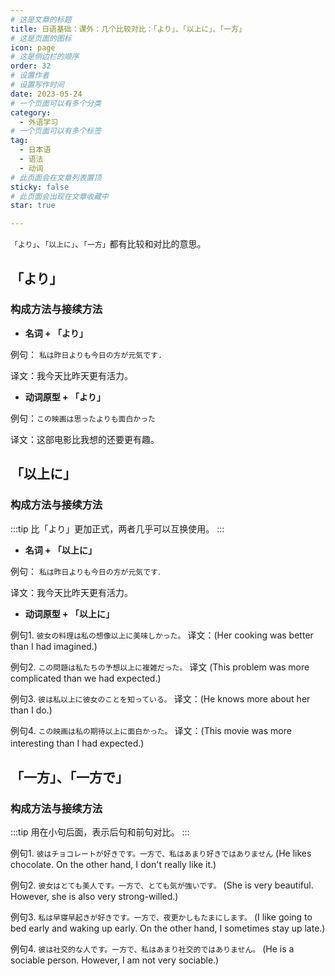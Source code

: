 ```yaml
---
# 这是文章的标题
title: 日语基础：课外：几个比较对比：「より」、「以上に」、「一方」 
# 这是页面的图标
icon: page
# 这是侧边栏的顺序
order: 32
# 设置作者
# 设置写作时间
date: 2023-05-24
# 一个页面可以有多个分类
category:
  - 外语学习
# 一个页面可以有多个标签
tag:
  - 日本语
  - 语法
  - 动词
# 此页面会在文章列表置顶
sticky: false
# 此页面会出现在文章收藏中
star: true

---
```





`「より」`、`「以上に」`、`「一方」`都有比较和对比的意思。


## 「より」

### 构成方法与接续方法


- **名词 + 「より」**

例句： `私は昨日よりも今日の方が元気です.`　

译文：我今天比昨天更有活力。

- **动词原型 + 「より」**

例句：`この映画は思ったよりも面白かった`

译文：这部电影比我想的还要更有趣。


## 「以上に」

### 构成方法与接续方法

:::tip
比「より」更加正式，两者几乎可以互换使用。
:::

- **名词 + 「以上に」**

例句： `私は昨日よりも今日の方が元気です`.　

译文：我今天比昨天更有活力。

- **动词原型 + 「以上に」**


例句1. `彼女の料理は私の想像以上に美味しかった。`
译文：(Her cooking was better than I had imagined.)

例句2. `この問題は私たちの予想以上に複雑だった。`
译文 (This problem was more complicated than we had expected.)

例句3. `彼は私以上に彼女のことを知っている。`
译文：(He knows more about her than I do.)

例句4. `この映画は私の期待以上に面白かった。`
译文：(This movie was more interesting than I had expected.)
　　

## 「一方」、「一方で」

### 构成方法与接续方法

:::tip
用在小句后面，表示后句和前句对比。
:::


例句1. `彼はチョコレートが好きです。一方で、私はあまり好きではありません`
(He likes chocolate. On the other hand, I don't really like it.)

例句2. `彼女はとても美人です。一方で、とても気が強いです。`
(She is very beautiful. However, she is also very strong-willed.)

例句3. `私は早寝早起きが好きです。一方で、夜更かしもたまにします。`
(I like going to bed early and waking up early. On the other hand, I sometimes stay up late.)

例句4. `彼は社交的な人です。一方で、私はあまり社交的ではありません。`
(He is a sociable person. However, I am not very sociable.)